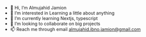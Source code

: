 - 👋 Hi, I’m Almujahid Jamion
- 👀 I’m interested in Learning a little about anything
- 🌱 I’m currently learning Nextjs, typescript
- 💞️ I’m looking to collaborate on big projects
- 📫 Reach me through email almujahid.ibno.jamion@gmail.com

<!---
firemelon96/firemelon96 is a ✨ special ✨ repository because its `README.md` (this file) appears on your GitHub profile.
You can click the Preview link to take a look at your changes.
--->
